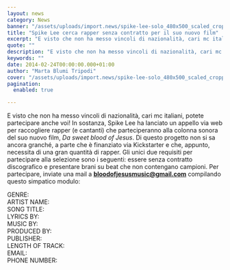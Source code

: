 ```yaml
---
layout: news
category: News
banner: "/assets/uploads/import.news/spike-lee-solo_480x500_scaled_cropp.jpg"
title: "Spike Lee cerca rapper senza contratto per il suo nuovo film"
excerpt: "E visto che non ha messo vincoli di nazionalità, cari mc italiani, potete partecipare anche voi! In sostanza, Spike Lee ha lanciato un appello via web per raccogliere rapper (e cantanti) che parteciperanno alla colonna sonora del suo nuovo film, Da sweet blood of Jesus. Di questo progetto non si sa ancora granché, a parte [&hellip"
quote: ""
description: "E visto che non ha messo vincoli di nazionalità, cari mc italiani, potete partecipare anche voi! In sostanza, Spike Lee ha lanciato un appello via web per raccogliere rapper (e cantanti) che parteciperanno alla colonna sonora del suo nuovo film, Da sweet blood of Jesus. Di questo progetto non si sa ancora granché, a parte [&hellip"
keywords: ""
date: 2014-02-24T00:00:00.000+01:00
author: "Marta Blumi Tripodi"
cover: "/assets/uploads/import.news/spike-lee-solo_480x500_scaled_cropp.jpg"
pagination:
  enabled: true

---
```


[](https://hotmc.com/spike-lee-cerca-rapper-senza-contratto-per-il-suo-nuovo-film/spike-lee-solo%5F480x500%5Fscaled%5Fcropp/)

E visto che non ha messo vincoli di nazionalità, cari mc italiani, potete partecipare anche voi! In sostanza, Spike Lee ha lanciato un appello via web per raccogliere rapper (e cantanti) che parteciperanno alla colonna sonora del suo nuovo film, _Da sweet blood of Jesus_. Di questo progetto non si sa ancora granché, a parte che è finanziato via Kickstarter e che, appunto, necessita di una gran quantità di rapper. Gli unici due requisiti per partecipare alla selezione sono i seguenti: essere senza contratto discografico e presentare brani su beat che non contengano campioni. Per partecipare, inviate una mail a [**bloodofjesusmusic@gmail.com**](mailto:bloodofjesusmusic@gmail.com "mailto:bloodofjesusmusic@gmail.com") compilando questo simpatico modulo:

GENRE:  
ARTIST NAME:  
SONG TITLE:  
LYRICS BY:  
MUSIC BY:  
PRODUCED BY:  
PUBLISHER:  
LENGTH OF TRACK:  
EMAIL:  
PHONE NUMBER:
